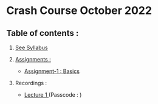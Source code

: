 # Crash Course October 2022

## Table of contents :

1. <a href="https://github.com/DSA-Crash-Course/DSA-October-Batch/blob/main/Syllabus%20-%20Crash%20Course.pdf">See Syllabus</a>
2. <a href="https://github.com/DSA-Crash-Course/DSA-October-Batch/tree/main/Assignments">Assignments : </a>
    - <a href="https://github.com/DSA-Crash-Course/DSA-October-Batch/blob/main/Assignments/Assignment%20-%201.md">Assignment-1 : Basics</a>

3. Recordings : 
    - <a href="">Lecture 1 </a> (Passcode : )